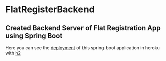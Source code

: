 # FlatRegisterBackend

## Created Backend Server of Flat Registration App using Spring Boot
Here you can see the [deployment](https://registerflat.herokuapp.com/ "live-link of the server") of this spring-boot application in heroku with [h2](https://registerflat.herokuapp.com/h2db "here you can see the database")
